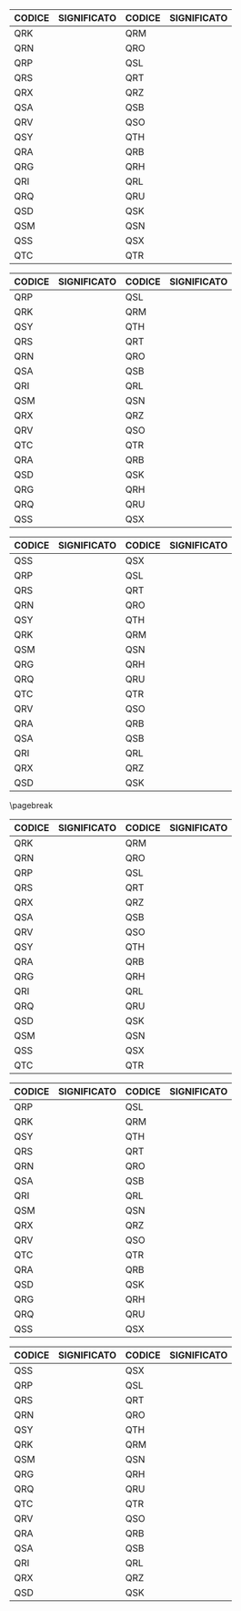 |CODICE|SIGNIFICATO|CODICE|SIGNIFICATO|
|-|---|-|---|
|QRK|   |QRM|   |
|QRN|   |QRO|   |
|QRP|   |QSL|   |
|QRS|   |QRT|   |
|QRX|   |QRZ|   |
|QSA|   |QSB|   |
|QRV|   |QSO|   |
|QSY|   |QTH|   |
|QRA|   |QRB|   |
|QRG|   |QRH|   |
|QRI|   |QRL|   |
|QRQ|   |QRU|   |
|QSD|   |QSK|   |
|QSM|   |QSN|   |
|QSS|   |QSX|   |
|QTC|   |QTR|   |

|CODICE|SIGNIFICATO|CODICE|SIGNIFICATO|
|-|---|-|---|
|QRP|   |QSL|   |
|QRK|   |QRM|   |
|QSY|   |QTH|   |
|QRS|   |QRT|   |
|QRN|   |QRO|   |
|QSA|   |QSB|   |
|QRI|   |QRL|   |
|QSM|   |QSN|   |
|QRX|   |QRZ|   |
|QRV|   |QSO|   |
|QTC|   |QTR|   |
|QRA|   |QRB|   |
|QSD|   |QSK|   |
|QRG|   |QRH|   |
|QRQ|   |QRU|   |
|QSS|   |QSX|   |

|CODICE|SIGNIFICATO|CODICE|SIGNIFICATO|
|-|---|-|---|
|QSS|   |QSX|   |
|QRP|   |QSL|   |
|QRS|   |QRT|   |
|QRN|   |QRO|   |
|QSY|   |QTH|   |
|QRK|   |QRM|   |
|QSM|   |QSN|   |
|QRG|   |QRH|   |
|QRQ|   |QRU|   |
|QTC|   |QTR|   |
|QRV|   |QSO|   |
|QRA|   |QRB|   |
|QSA|   |QSB|   |
|QRI|   |QRL|   |
|QRX|   |QRZ|   |
|QSD|   |QSK|   |

\pagebreak

|CODICE|SIGNIFICATO|CODICE|SIGNIFICATO|
|-|---|-|---|
|QRK|   |QRM|   |
|QRN|   |QRO|   |
|QRP|   |QSL|   |
|QRS|   |QRT|   |
|QRX|   |QRZ|   |
|QSA|   |QSB|   |
|QRV|   |QSO|   |
|QSY|   |QTH|   |
|QRA|   |QRB|   |
|QRG|   |QRH|   |
|QRI|   |QRL|   |
|QRQ|   |QRU|   |
|QSD|   |QSK|   |
|QSM|   |QSN|   |
|QSS|   |QSX|   |
|QTC|   |QTR|   |

|CODICE|SIGNIFICATO|CODICE|SIGNIFICATO|
|-|---|-|---|
|QRP|   |QSL|   |
|QRK|   |QRM|   |
|QSY|   |QTH|   |
|QRS|   |QRT|   |
|QRN|   |QRO|   |
|QSA|   |QSB|   |
|QRI|   |QRL|   |
|QSM|   |QSN|   |
|QRX|   |QRZ|   |
|QRV|   |QSO|   |
|QTC|   |QTR|   |
|QRA|   |QRB|   |
|QSD|   |QSK|   |
|QRG|   |QRH|   |
|QRQ|   |QRU|   |
|QSS|   |QSX|   |

|CODICE|SIGNIFICATO|CODICE|SIGNIFICATO|
|-|---|-|---|
|QSS|   |QSX|   |
|QRP|   |QSL|   |
|QRS|   |QRT|   |
|QRN|   |QRO|   |
|QSY|   |QTH|   |
|QRK|   |QRM|   |
|QSM|   |QSN|   |
|QRG|   |QRH|   |
|QRQ|   |QRU|   |
|QTC|   |QTR|   |
|QRV|   |QSO|   |
|QRA|   |QRB|   |
|QSA|   |QSB|   |
|QRI|   |QRL|   |
|QRX|   |QRZ|   |
|QSD|   |QSK|   |